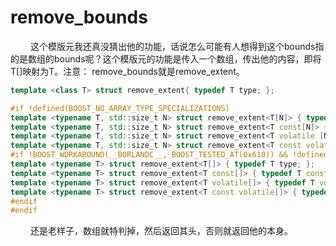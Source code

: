 
# remove_bounds
&emsp;&emsp; 这个模版元我还真没猜出他的功能，话说怎么可能有人想得到这个bounds指的是数组的bounds呢？这个模版元的功能是传入一个数组，传出他的内容，即将T[]映射为T。注意： remove_bounds就是remove_extent。
```cpp
template <class T> struct remove_extent{ typedef T type; };

#if !defined(BOOST_NO_ARRAY_TYPE_SPECIALIZATIONS)
template <typename T, std::size_t N> struct remove_extent<T[N]> { typedef T type; };
template <typename T, std::size_t N> struct remove_extent<T const[N]> { typedef T const type; };
template <typename T, std::size_t N> struct remove_extent<T volatile [N]> { typedef T volatile type; };
template <typename T, std::size_t N> struct remove_extent<T const volatile [N]> { typedef T const volatile type; };
#if !BOOST_WORKAROUND(__BORLANDC__, BOOST_TESTED_AT(0x610)) && !defined(__IBMCPP__) &&  !BOOST_WORKAROUND(__DMC__, BOOST_TESTED_AT(0x840))
template <typename T> struct remove_extent<T[]> { typedef T type; };
template <typename T> struct remove_extent<T const[]> { typedef T const type; };
template <typename T> struct remove_extent<T volatile[]> { typedef T volatile type; };
template <typename T> struct remove_extent<T const volatile[]> { typedef T const volatile type; };
#endif
#endif

```
&emsp;&emsp; 还是老样子，数组就特判掉，然后返回其头，否则就返回他的本身。
